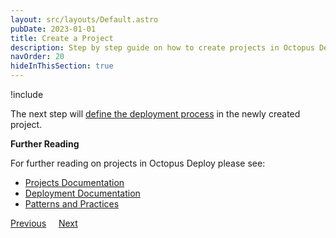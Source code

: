 ```yaml
---
layout: src/layouts/Default.astro
pubDate: 2023-01-01
title: Create a Project
description: Step by step guide on how to create projects in Octopus Deploy
navOrder: 20
hideInThisSection: true
---
```


!include <create-projects>

The next step will [define the deployment process](/docs/getting-started/first-deployment/legacy-guide/define-the-deployment-process.md) in the newly created project.

**Further Reading**

For further reading on projects in Octopus Deploy please see:

- [Projects Documentation](/docs/projects/)
- [Deployment Documentation](/docs/deployments/)
- [Patterns and Practices](/docs/deployments/patterns/)

<span><a class="btn btn-secondary" href="/docs/getting-started/first-deployment/configure-environments">Previous</a></span>&nbsp;&nbsp;&nbsp;&nbsp;&nbsp;<span><a class="btn btn-success" href="/docs/getting-started/first-deployment/define-the-deployment-process">Next</a></span>
